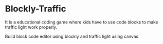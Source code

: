 # Blockly-Traffic
<p>It is a educational coding game where kids have to use code blocks to make traffic light work properly.</p>
<p>Build block code editor using blockly and traffic light using canvas.</p> 
